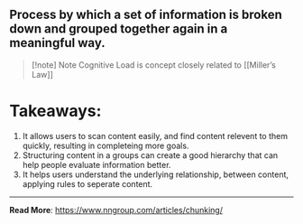 ## Process by which a set of information is broken down and grouped together again in a meaningful way.

> [!note] Note
> Cognitive Load is concept closely related to [[Miller’s Law]]


# Takeaways:
1. It allows users to scan content easily, and find content relevent to them quickly, resulting in completeing more goals.
2. Structuring content in a groups can create a good hierarchy that can help people evaluate information better.
3. It helps users understand the underlying relationship, between content, applying rules to seperate content.

---

__Read More__:
https://www.nngroup.com/articles/chunking/

